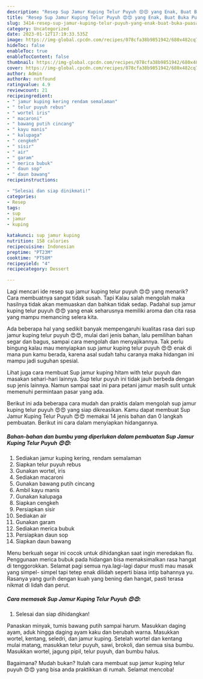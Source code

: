 ```yaml
---
description: "Resep Sup Jamur Kuping Telur Puyuh 😍😍 yang Enak, Buat Buka Puasa Menggugah Selera"
title: "Resep Sup Jamur Kuping Telur Puyuh 😍😍 yang Enak, Buat Buka Puasa Menggugah Selera"
slug: 3414-resep-sup-jamur-kuping-telur-puyuh-yang-enak-buat-buka-puasa-menggugah-selera
category: Uncategorized
date: 2023-01-12T17:19:33.535Z
image: https://img-global.cpcdn.com/recipes/078cfa38b9851942/680x482cq70/sup-jamur-kuping-telur-puyuh-foto-resep-utama.jpg
hideToc: false
enableToc: true
enableTocContent: false
thumbnail: https://img-global.cpcdn.com/recipes/078cfa38b9851942/680x482cq70/sup-jamur-kuping-telur-puyuh-foto-resep-utama.jpg
cover: https://img-global.cpcdn.com/recipes/078cfa38b9851942/680x482cq70/sup-jamur-kuping-telur-puyuh-foto-resep-utama.jpg
author: Admin
authorAv: notfound
ratingvalue: 4.9
reviewcount: 21
recipeingredient:
- " jamur kuping kering rendam semalaman"
- " telur puyuh rebus"
- " wortel iris"
- " macaroni"
- " bawang putih cincang"
- " kayu manis"
- " kalupaga"
- " cengkeh"
- " sisir"
- " air"
- " garam"
- " merica bubuk"
- " daun sop"
- " daun bawang"
recipeinstructions:

- "Selesai dan siap dinikmati!"
categories:
- Resep
tags:
- sup
- jamur
- kuping

katakunci: sup jamur kuping 
nutrition: 158 calories
recipecuisine: Indonesian
preptime: "PT23M"
cooktime: "PT58M"
recipeyield: "4"
recipecategory: Dessert

---
```



Lagi mencari ide resep sup jamur kuping telur puyuh 😍😍 yang menarik? Cara membuatnya sangat tidak susah. Tapi Kalau salah mengolah maka hasilnya tidak akan memuaskan dan bahkan tidak sedap. Padahal sup jamur kuping telur puyuh 😍😍 yang enak seharusnya memiliki aroma dan cita rasa yang mampu memancing selera kita.


Ada beberapa hal yang sedikit banyak mempengaruhi kualitas rasa dari sup jamur kuping telur puyuh 😍😍, mulai dari jenis bahan, lalu pemilihan bahan segar dan bagus, sampai cara mengolah dan menyajikannya. Tak perlu bingung kalau mau menyiapkan sup jamur kuping telur puyuh 😍😍 enak di mana pun kamu berada, karena asal sudah tahu caranya maka hidangan ini mampu jadi suguhan spesial.

Lihat juga cara membuat Sup jamur kuping hitam with telur puyuh dan masakan sehari-hari lainnya. Sup telur puyuh ini tidak jauh berbeda dengan sup jenis lainnya. Namun sampai saat ini para petani jamur masih sulit untuk memenuhi permintaan pasar yang ada.


Berikut ini ada beberapa cara mudah dan praktis dalam mengolah sup jamur kuping telur puyuh 😍😍 yang siap dikreasikan. Kamu dapat membuat Sup Jamur Kuping Telur Puyuh 😍😍 memakai 14 jenis bahan dan 0 langkah pembuatan. Berikut ini cara dalam menyiapkan hidangannya.

<!--inarticleads1-->

##### Bahan-bahan dan bumbu yang diperlukan dalam pembuatan Sup Jamur Kuping Telur Puyuh 😍😍:

1. Sediakan  jamur kuping kering, rendam semalaman
1. Siapkan  telur puyuh rebus
1. Gunakan  wortel, iris
1. Sediakan  macaroni
1. Gunakan  bawang putih cincang
1. Ambil  kayu manis
1. Gunakan  kalupaga
1. Siapkan  cengkeh
1. Persiapkan  sisir
1. Sediakan  air
1. Gunakan  garam
1. Sediakan  merica bubuk
1. Persiapkan  daun sop
1. Siapkan  daun bawang


Menu berkuah segar ini cocok untuk dihidangkan saat ingin meredakan flu. Penggunaan merica bubuk pada hidangan bisa memaksimalkan rasa hangat di tenggorokkan. Selamat pagi semua nya.lagi-lagi dapur musti mau masak yang simpel- simpel tapi tetep enak dilidah seperti biasa intip bahannya yu. Rasanya yang gurih dengan kuah yang bening dan hangat, pasti terasa nikmat di lidah dan perut. 

<!--inarticleads2-->

##### Cara memasak Sup Jamur Kuping Telur Puyuh 😍😍:


1. Selesai dan siap dihidangkan!

Panaskan minyak, tumis bawang putih sampai harum. Masukkan daging ayam, aduk hingga daging ayam kaku dan berubah warna. Masukkan wortel, kentang, seledri, dan jamur kuping. Setelah wortel dan kentang mulai matang, masukkan telur puyuh, sawi, brokoli, dan semua sisa bumbu. Masukkan wortel, jagung pipil, telur puyuh, dan bumbu halus. 

Bagaimana? Mudah bukan? Itulah cara membuat sup jamur kuping telur puyuh 😍😍 yang bisa anda praktikkan di rumah. Selamat mencoba!
